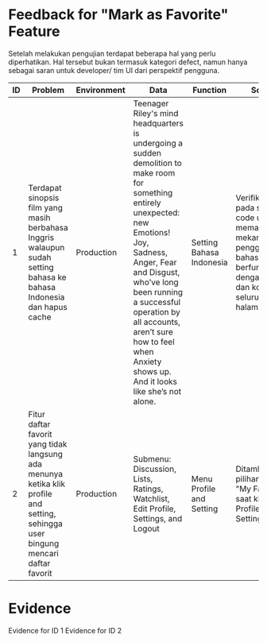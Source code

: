 # Feedback for "Mark as Favorite" Feature
Setelah melakukan pengujian terdapat beberapa hal yang perlu diperhatikan. Hal tersebut bukan termasuk kategori defect, namun hanya sebagai saran untuk developer/ tim UI dari perspektif pengguna.

| ID | Problem | Environment | Data | Function | Solution |
|---|---|---|---|---|---|
| 1 | Terdapat sinopsis film yang masih berbahasa Inggris walaupun sudah setting bahasa ke bahasa Indonesia dan hapus cache | Production | Teenager Riley's mind headquarters is undergoing a sudden demolition to make room for something entirely unexpected: new Emotions! Joy, Sadness, Anger, Fear and Disgust, who’ve long been running a successful operation by all accounts, aren’t sure how to feel when Anxiety shows up. And it looks like she’s not alone. | Setting Bahasa Indonesia | Verifikasi fungsi pada source code untuk memastikan mekanisme penggantian bahasa berfungsi dengan benar dan konsisten di seluruh halaman. |
| 2 | Fitur daftar favorit yang tidak langsung ada menunya ketika klik profile and setting, sehingga user bingung mencari daftar favorit | Production | Submenu: Discussion, Lists, Ratings, Watchlist, Edit Profile, Settings, and Logout | Menu Profile and Setting | Ditambahkannya pilihan submenu "My Favorite" saat klik menu Profile and Setting |

# Evidence
Evidence for ID 1
Evidence for ID 2
